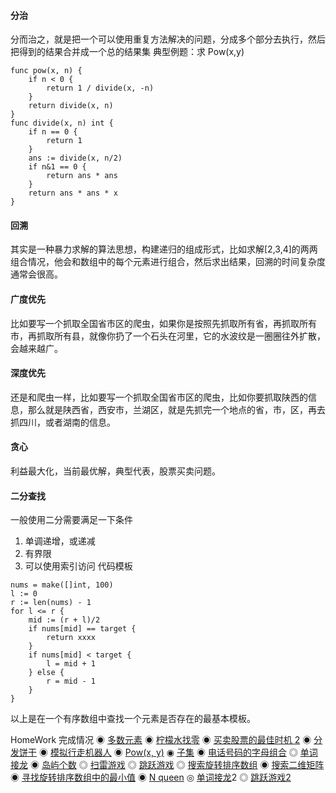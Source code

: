 #### 分治
分而治之，就是把一个可以使用重复方法解决的问题，分成多个部分去执行，然后把得到的结果合并成一个总的结果集
典型例题：求 Pow(x,y)
```golang
func pow(x, n) {
	if n < 0 {
		return 1 / divide(x, -n)
	}
	return divide(x, n)
}
func divide(x, n) int {
	if n == 0 {
		return 1
	}
	ans := divide(x, n/2)
	if n&1 == 0 {
		return ans * ans
	}
	return ans * ans * x
}
```
#### 回溯
其实是一种暴力求解的算法思想，构建递归的组成形式，比如求解[2,3,4]的两两组合情况，他会和数组中的每个元素进行组合，然后求出结果，回溯的时间复杂度通常会很高。
#### 广度优先
比如要写一个抓取全国省市区的爬虫，如果你是按照先抓取所有省，再抓取所有市，再抓取所有县，就像你扔了一个石头在河里，它的水波纹是一圈圈往外扩散，会越来越广。
#### 深度优先
还是和爬虫一样，比如要写一个抓取全国省市区的爬虫，比如你要抓取陕西的信息，那么就是陕西省，西安市，兰湖区，就是先抓完一个地点的省，市，区，再去抓四川，或者湖南的信息。
#### 贪心
利益最大化，当前最优解，典型代表，股票买卖问题。
#### 二分查找
一般使用二分需要满足一下条件
1. 单调递增，或递减
2. 有界限
3. 可以使用索引访问
代码模板
```golang
nums = make([]int, 100)
l := 0
r := len(nums) - 1
for l <= r {
	mid := (r + l)/2
	if nums[mid] == target {
		return xxxx
	}
	if nums[mid] < target {
		l = mid + 1
	} else {
		r = mid - 1
	}
}	
```
以上是在一个有序数组中查找一个元素是否存在的最基本模板。

HomeWork 完成情况
◉	[多数元素](https://leetcode-cn.com/problems/majority-element/description/)
◉	[柠檬水找零](https://leetcode-cn.com/problems/lemonade-change/description/)
◉	[买卖股票的最佳时机 2](https://leetcode-cn.com/problems/best-time-to-buy-and-sell-stock-ii/description/)
◉	[分发饼干](https://leetcode-cn.com/problems/assign-cookies/description/)
◉	[模拟行走机器人](https://leetcode-cn.com/problems/walking-robot-simulation/description/)
◉	[Pow(x, y)](https://leetcode-cn.com/problems/powx-n/)
◉	[子集](https://leetcode-cn.com/problems/subsets/)
◉	[电话号码的字母组合](https://leetcode-cn.com/problems/letter-combinations-of-a-phone-number/)
◎	[单词接龙](https://leetcode-cn.com/problems/word-ladder/description/)
◉	[岛屿个数](https://leetcode-cn.com/problems/number-of-islands/)
◎	[扫雷游戏](https://leetcode-cn.com/problems/minesweeper/description/)
◎	[跳跃游戏](https://leetcode-cn.com/problems/jump-game/)
◎	[搜索旋转排序数组](https://leetcode-cn.com/problems/search-in-rotated-sorted-array/)
◉	[搜索二维矩阵](https://leetcode-cn.com/problems/search-a-2d-matrix/)
◉	[寻找旋转排序数组中的最小值](https://leetcode-cn.com/problems/find-minimum-in-rotated-sorted-array/)
◉	[N queen](https://leetcode-cn.com/problems/n-queens/)
◎	[单词接龙](https://leetcode-cn.com/problems/word-ladder-ii/description/)2
◎	[跳跃游戏2](https://leetcode-cn.com/problems/jump-game-ii/)

